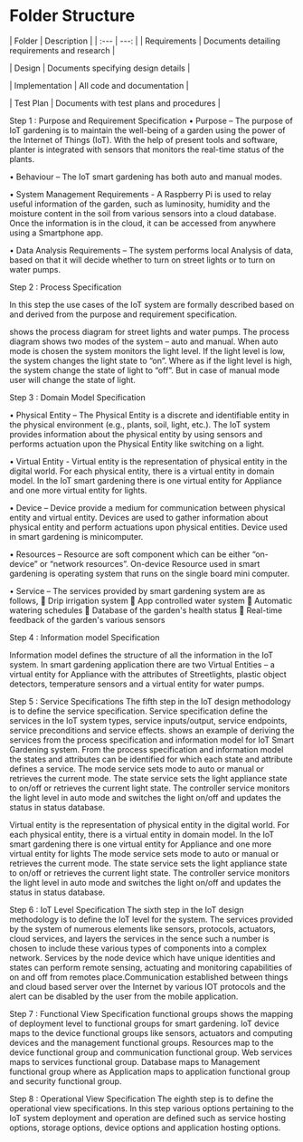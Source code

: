 





<h1> Folder Structure </h1>
| Folder | Description |
| :---         |     ---:      | 
| Requirements | Documents detailing requirements and research |

| Design | Documents specifying design details |

| Implementation | All code and documentation |

| Test Plan | Documents with test plans and procedures |





Step 1 : Purpose and Requirement Specification 
•	Purpose – The purpose of IoT gardening is to maintain the well-being of a garden using the power of the Internet of Things (IoT). With the help of present tools and software, planter is integrated with sensors that monitors the real-time status of the plants.

•	Behaviour – The IoT smart gardening has both auto and manual modes.

•	System Management Requirements -   A Raspberry Pi is used to relay useful information of the garden, such as luminosity, humidity and the moisture content in the soil from various sensors into a cloud database. Once the information is in the cloud, it can be accessed from anywhere using a Smartphone app.

•	Data Analysis Requirements – The system performs local Analysis of data, based on that it will decide whether to turn on street lights or to turn on water pumps.

Step 2 : Process Specification

In this step the use cases of the IoT system are formally described based on and derived from the purpose and requirement specification.

shows the process diagram for street lights and water pumps. The process diagram shows two modes of the system – auto and manual. When auto mode is chosen the system monitors the light level. If the light level is low, the system changes the light state to “on”. Where as if the light level is high, the system change the state of light to “off”. But in case of manual mode user will change the state of light.

Step 3 : Domain Model Specification 

•	Physical Entity – The Physical Entity is a discrete and identifiable entity in the physical environment (e.g., plants, soil, light, etc.). The IoT system provides information about the physical entity by using sensors and performs actuation upon the Physical Entity like switching on a light.

•	Virtual Entity -  Virtual entity is the representation of physical entity in the digital world. For each physical entity, there is a virtual entity in domain model. In the IoT smart gardening there is one virtual entity for Appliance and one more virtual entity for lights.

•	Device – Device provide a medium for communication between physical entity and virtual entity. Devices are used to gather information about physical entity and perform actuations upon physical entities. Device used in smart gardening is minicomputer.

•	Resources – Resource are soft component which can be either “on-device” or “network resources”. On-device Resource used in smart gardening is operating system that runs on the single board mini computer.

•	Service – The services provided by smart gardening system are as follows,
	Drip irrigation system
	App controlled water system
	Automatic watering schedules
	Database of the garden's health status
	Real-time feedback of the garden's various sensors


Step 4 : Information model Specification

Information model defines the structure of all the information in the IoT system. In smart gardening application there are two Virtual Entities – a virtual entity for Appliance with the attributes of Streetlights, plastic object detectors, temperature sensors and a virtual entity for water pumps. 


Step 5 : Service Specifications
	The fifth step in the IoT design methodology is to define the service specification. Service specification define the services in the IoT system types, service inputs/output, service endpoints, service preconditions and service effects.
	 shows an example of deriving the services from the process specification and information model for IoT Smart Gardening system. From the process specification and information model the states and attributes can be identified for which each state and attribute defines a service. The mode service sets mode to auto or manual or retrieves the current mode. The state service sets the light appliance state to on/off or retrieves the current light state. The controller service monitors the light level in auto mode and switches the light on/off and updates the status in status database.

Virtual entity is the representation of physical entity in the digital world. For each physical entity, there is a virtual entity in domain model. In the IoT smart gardening there is one virtual entity for Appliance and one more virtual entity for lights
The mode service sets mode to auto or manual or retrieves the current mode. The state service sets the light appliance state to on/off or retrieves the current light state. The controller service monitors the light level in auto mode and switches the light on/off and updates the status in status database.


Step 6 : IoT Level Specification
	The sixth step in the IoT design methodology is to define the IoT level for the system. The services provided by the system of numerous elements like sensors, protocols, actuators, cloud services, and layers the services in the sence such a number is chosen to include these various types of components into a complex network.
Services by the node device which have unique identities and states can perform remote sensing, actuating and monitoring capabilities of on and off from remotes place.Communication established between things and cloud based server over the Internet by various IOT protocols and the alert can be disabled by the user from the mobile application.


Step 7 : Functional View Specification
functional groups shows the mapping of deployment level to functional groups for smart gardening. 
IoT device maps to the device functional groups like sensors, actuators and computing devices and the management functional groups. Resources map to the device functional group and communication functional group. Web services maps to services functional group. Database maps to Management functional group where as Application maps to application functional group and security functional group.


Step 8 : Operational View Specification
	The eighth step is to define the operational view specifications. In this step various options pertaining to the IoT system deployment and operation are defined such as service hosting options, storage options, device options and application hosting options.


